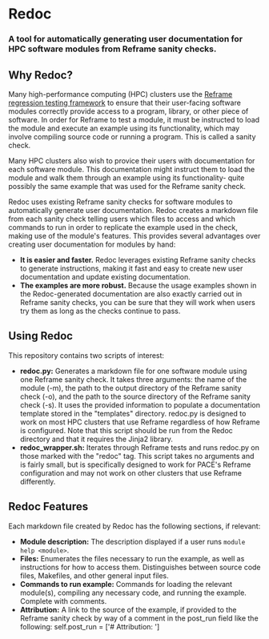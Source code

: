 # Redoc

### A tool for automatically generating user documentation for HPC software modules from Reframe sanity checks.

## Why Redoc?

Many high-performance computing (HPC) clusters use the
[Reframe regression testing framework](https://reframe-hpc.readthedocs.io/en/stable/)
to ensure that their user-facing software modules correctly provide access to
a program, library, or other piece of software. In order for Reframe to test a module,
it must be instructed to load the module and execute an example using its functionality,
which may involve compiling source code or running a program.
This is called a sanity check.

Many HPC clusters also wish to provice their users with documentation for each software module.
This documentation might instruct them to load the module and walk them through an example
using its functionality- quite possibly the same example that was used for the Reframe sanity check.

Redoc uses existing Reframe sanity checks for software modules to automatically generate user
documentation. Redoc creates a markdown file from each sanity check telling users
which files to access and which commands to run in order to replicate the example
used in the check, making use of the module's features.
This provides several advantages over creating user documentation for modules by hand:

- **It is easier and faster.** Redoc leverages existing Reframe sanity checks to generate instructions,
    making it fast and easy to create new user documentation and update existing documentation.
- **The examples are more robust.** Because the usage examples shown in the Redoc-generated documentation are also
    exactly carried out in Reframe sanity checks, you can be sure that they will work when users try them
    as long as the checks continue to pass.

## Using Redoc

This repository contains two scripts of interest:
- **redoc.py:** Generates a markdown file for one software module
    using one Reframe sanity check. It takes three arguments:
    the name of the module (-m),
    the path to the output directory of the Reframe sanity check (-o),
    and the path to the source directory of the Reframe sanity check (-s).
    It uses the provided information to populate a documentation template
    stored in the "templates" directory.
    redoc.py is designed to work on most HPC clusters that use Reframe regardless
    of how Reframe is configured.
    Note that this script should be run from the Redoc directory
    and that it requires the Jinja2 library.
- **redoc_wrapper.sh:** Iterates through Reframe tests and runs redoc.py on those marked with the "redoc" tag.
    This script takes no arguments and is fairly small, but is specifically designed to
    work for PACE's Reframe configuration and may not work on other clusters
    that use Reframe differently.

## Redoc Features

Each markdown file created by Redoc has the following sections, if relevant:
- **Module description:** The description displayed if a user runs `module help <module>`.
- **Files:** Enumerates the files necessary to run the example,
    as well as instructions for how to access them.
    Distinguishes between source code files, Makefiles, and other general input files.
- **Commands to run example:** Commands for loading the relevant module(s), compiling any necessary code,
    and running the example. Complete with comments.
- **Attribution:** A link to the source of the example, if provided to the Reframe sanity check
    by way of a comment in the post_run field like the following:
    self.post_run = ['# Attribution: <url>']